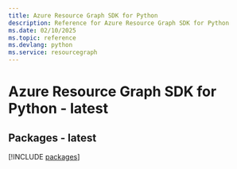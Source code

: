 ```yaml
---
title: Azure Resource Graph SDK for Python
description: Reference for Azure Resource Graph SDK for Python
ms.date: 02/10/2025
ms.topic: reference
ms.devlang: python
ms.service: resourcegraph
---
```

# Azure Resource Graph SDK for Python - latest
## Packages - latest
[!INCLUDE [packages](resource-graph-index.md)]